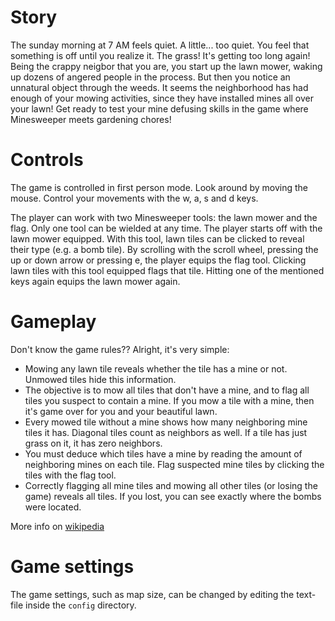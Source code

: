 # Story
The sunday morning at 7 AM feels quiet. A little... too quiet. You feel that something is off until you realize it.
The grass! It's getting too long again! Being the crappy neigbor that you are, you start up the lawn mower, waking
up dozens of angered people in the process.
	But then you notice an unnatural object through the weeds. It seems the neighborhood has had enough of your
mowing activities, since they have installed mines all over your lawn! Get ready to test your mine defusing skills
in the game where Minesweeper meets gardening chores!

# Controls
The game is controlled in first person mode. Look around by moving the mouse. Control your movements with the w, a,
s and d keys.

The player can work with two Minesweeper tools: the lawn mower and the flag. Only one tool can be wielded at any
time. The player starts off with the lawn mower equipped. With this tool, lawn tiles can be clicked to reveal their
type (e.g. a bomb tile). By scrolling with the scroll wheel, pressing the up or down arrow or pressing e, the player
equips the flag tool. Clicking lawn tiles with this tool equipped flags that tile. Hitting one of the mentioned keys
again equips the lawn mower again.

# Gameplay
Don't know the game rules?? Alright, it's very simple:
- Mowing any lawn tile reveals whether the tile has a mine or not. Unmowed tiles hide this information.
- The objective is to mow all tiles that don't have a mine, and to flag all tiles you suspect to contain a mine. If you mow a tile with a mine, then it's game over for you and your beautiful lawn.
- Every mowed tile without a mine shows how many neighboring mine tiles it has. Diagonal tiles count as neighbors as well. If a tile has just grass on it, it has zero neighbors.
- You must deduce which tiles have a mine by reading the amount of neighboring mines on each tile. Flag suspected mine tiles by clicking the tiles with the flag tool.
- Correctly flagging all mine tiles and mowing all other tiles (or losing the game) reveals all tiles. If you lost, you can see exactly where the bombs were located.

More info on [wikipedia](https://en.wikipedia.org/wiki/Minesweeper_(video_game))

# Game settings
The game settings, such as map size, can be changed by editing the text-file inside the `config` directory.

